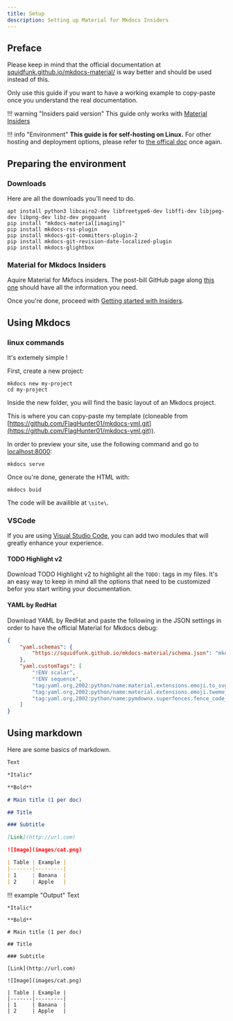 ```yaml
---
title: Setup
description: Setting up Material for Mkdocs Insiders
---
```


## Preface

Please keep in mind that the official documentation at [squidfunk.github.io/mkdocs-material/](https://squidfunk.github.io/mkdocs-material/) is way better and should be used instead of this. 

Only use this guide if you want to have a working example to copy-paste once you understand the real documentation.

!!! warning "Insiders paid version" 
    This guide only works with [Material Insiders](https://squidfunk.github.io/mkdocs-material/insiders/)

!!! info "Environment"
    **This guide is for self-hosting on Linux.** For other hosting and deployment options, please refer to [the offical doc](https://squidfunk.github.io/mkdocs-material/getting-started/) once again. 

## Preparing the environment

### Downloads

Here are all the downloads you'll need to do.

```
apt install python3 libcairo2-dev libfreetype6-dev libffi-dev libjpeg-dev libpng-dev libz-dev pngquant
pip install "mkdocs-material[imaging]"
pip install mkdocs-rss-plugin
pip install mkdocs-git-committers-plugin-2
pip install mkdocs-git-revision-date-localized-plugin
pip install mkdocs-glightbox
```

### Material for Mkdocs Insiders

Aquire Material for Mkfocs insiders. 
The post-bill GitHub page along [this one](https://squidfunk.github.io/mkdocs-material/insiders/access-management/) should have all the information you need. 

Once you're done, proceed with [Getting started with Insiders](https://squidfunk.github.io/mkdocs-material/insiders/getting-started/). 

## Using Mkdocs

### linux commands

It's extemely simple !

First, create a new project:

```
mkdocs new my-project
cd my-project
```

Inside the new folder, you will find the basic layout of an Mkdocs project. 

This is where you can copy-paste my template (cloneable from [https://github.com/FlagHunter01/mkdocs-yml.git](https://github.com/FlagHunter01/mkdocs-yml.git)).

In order to preview your site, use the following command and go to [localhost:8000](http://localhost:8000):

```
mkdocs serve
```

Once ou're done, generate the HTML with:

```
mkdocs buid
```

The code will be availible at `\site\`. 

### VSCode

If you are using [Visual Studio Code](https://code.visualstudio.com/), you can add two modules that will greatly enhance your experience.

#### TODO Highlight v2

Download TODO Highlight v2 to highlight all the `TODO:` tags in my files. It's an easy way to keep in mind all the options that need to be customized befor you start writing your documentation.

#### YAML by RedHat

Download YAML by RedHat and paste the following in the JSON settings in order to have the official Material for Mkdocs debug:

```json
{
    "yaml.schemas": {
        "https://squidfunk.github.io/mkdocs-material/schema.json": "mkdocs.yml"
    },
    "yaml.customTags": [ 
        "!ENV scalar",
        "!ENV sequence",
        "tag:yaml.org,2002:python/name:material.extensions.emoji.to_svg",
        "tag:yaml.org,2002:python/name:material.extensions.emoji.twemoji",
        "tag:yaml.org,2002:python/name:pymdownx.superfences.fence_code_format"
    ]
}
```

## Using markdown

Here are some basics of markdown. 

```md
Text

*Italic*

**Bold**

# Main title (1 per doc)

## Title

### Subtitle

[Link](http://url.com)

![Image](images/cat.png)

| Table | Example |
|-------|---------|
| 1     | Banana  |
| 2     | Apple   |
```

!!! example "Output"
    Text

    *Italic*

    **Bold**

    # Main title (1 per doc)

    ## Title

    ### Subtitle

    [Link](http://url.com)

    ![Image](images/cat.png)

    | Table | Example |
    |-------|---------|
    | 1     | Banana  |
    | 2     | Apple   |
